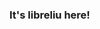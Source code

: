 ### It's libreliu here!

<!--
**libreliu/libreliu** is a ✨ _special_ ✨ repository because its `README.md` (this file) appears on your GitHub profile.

Here are some ideas to get you started:

- 🔭 I’m currently working on ...
- 🌱 I’m currently learning ...
- 👯 I’m looking to collaborate on ...
- 🤔 I’m looking for help with ...
- 💬 Ask me about ...
- 📫 How to reach me: ...
- 😄 Pronouns: ...
- ⚡ Fun fact: ...
-->

<!--

Ongoing projects:
- [ ] organize FEM course note
- [ ] wrote first fluid-solid coupling simulator
- [ ] make my tinyGLRenderer work
- [ ] Audio-QSL-Card project
- [ ] QSL Card of my own
- [ ] Digitalized log management for BY6DX

-->
